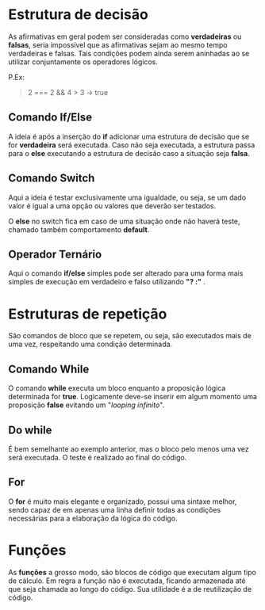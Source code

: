 
#  Estrutura de decisão

As afirmativas em geral podem ser consideradas como **verdadeiras** ou **falsas**, seria impossível que as afirmativas sejam ao mesmo tempo verdadeiras e falsas. Tais condições podem ainda serem aninhadas ao se utilizar conjuntamente os operadores lógicos.

  

P.Ex:

  

> 2 === 2 && 4 > 3 -> true

  

##  Comando If/Else

A ideia é após a inserção do **if** adicionar uma estrutura de decisão que se for **verdadeira** será executada. Caso não seja executada, a estrutura passa para o **else** executando a estrutura de decisão caso a situação seja **falsa**.

  

##  Comando Switch

Aqui a ideia é testar exclusivamente uma igualdade, ou seja, se um dado valor é igual a uma opção ou valores que deverão ser testados.

O **else** no switch fica em caso de uma situação onde não haverá teste, chamado também comportamento **default**.

  

##  Operador Ternário

Aqui o comando **if/else** simples pode ser alterado para uma forma mais simples de execução em verdadeiro e falso utilizando **"? :"** .

  

#  Estruturas de repetição

São comandos de bloco que se repetem, ou seja, são executados mais de uma vez, respeitando uma condição determinada.

  

##  Comando While

O comando **while** executa um bloco enquanto a proposição lógica determinada for **true**. Logicamente deve-se inserir em algum momento uma proposição **false** evitando um "*looping infinito*".

  

##  Do while

É bem semelhante ao exemplo anterior, mas o bloco pelo menos uma vez será executada. O teste é realizado ao final do código.

##  For

O **for** é muito mais elegante e organizado, possui uma sintaxe melhor, sendo capaz de em apenas uma linha definir todas as condições necessárias para a elaboração da lógica do código.

# Funções
As **funções** a grosso modo, são blocos de código que executam algum tipo de cálculo. Em regra a função não é executada, ficando armazenada até que seja chamada ao longo do código. Sua utilidade é a de reutilização de código. 
